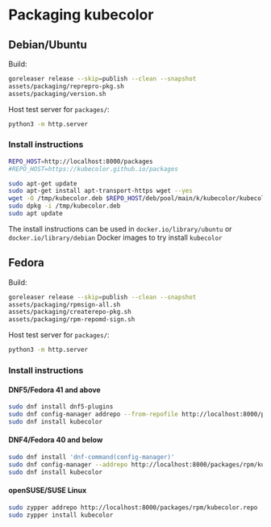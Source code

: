 # Packaging kubecolor

## Debian/Ubuntu

Build:

```bash
goreleaser release --skip=publish --clean --snapshot
assets/packaging/reprepro-pkg.sh
assets/packaging/version.sh
```

Host test server for `packages/`:

```bash
python3 -m http.server
```

### Install instructions

```bash
REPO_HOST=http://localhost:8000/packages
#REPO_HOST=https://kubecolor.github.io/packages

sudo apt-get update
sudo apt-get install apt-transport-https wget --yes
wget -O /tmp/kubecolor.deb $REPO_HOST/deb/pool/main/k/kubecolor/kubecolor_$(wget -q -O- $REPO_HOST/deb/version)_$(dpkg --print-architecture).deb
sudo dpkg -i /tmp/kubecolor.deb
sudo apt update
```

The install instructions can be used in `docker.io/library/ubuntu` or
`docker.io/library/debian` Docker images to try install `kubecolor`

## Fedora

Build:

```bash
goreleaser release --skip=publish --clean --snapshot
assets/packaging/rpmsign-all.sh
assets/packaging/createrepo-pkg.sh
assets/packaging/rpm-repomd-sign.sh
```

Host test server for `packages/`:

```bash
python3 -m http.server
```

### Install instructions

#### DNF5/Fedora 41 and above

```bash
sudo dnf install dnf5-plugins
sudo dnf config-manager addrepo --from-repofile http://localhost:8000/packages/rpm/kubecolor.repo
sudo dnf install kubecolor
```

#### DNF4/Fedora 40 and below

```bash
sudo dnf install 'dnf-command(config-manager)'
sudo dnf config-manager --addrepo http://localhost:8000/packages/rpm/kubecolor.repo
sudo dnf install kubecolor
```

#### openSUSE/SUSE Linux

```bash
sudo zypper addrepo http://localhost:8000/packages/rpm/kubecolor.repo
sudo zypper install kubecolor
```

